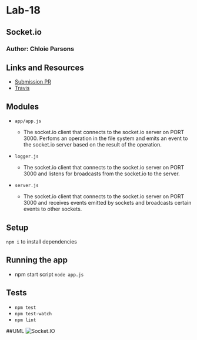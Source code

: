 # Lab-18
## Socket.io

### Author: Chloie Parsons 

## Links and Resources
* [Submission PR](https://github.com/chloieparsons-401-advanced-javascript/lab-18/pull/1)
* [Travis](https://www.travis-ci.com/chloieparsons-401-advanced-javascript/lab-18)


## Modules
* ```app/app.js```
  - The socket.io client that connects to the socket.io server on PORT 3000. Perfoms an operation in the file system and emits an event to the socket.io server based on the result of the operation.

* ```logger.js```
  - The socket.io client that connects to the socket.io server on PORT 3000 and listens for broadcasts from the socket.io to the server.

* ```server.js```
  - The socket.io client that connects to the socket.io server on PORT 3000 and receives events emitted by sockets and broadcasts certain events to other sockets.


## Setup
```npm i``` to install dependencies



## Running the app
* npm start script 
```node app.js```


## Tests
* ```npm test```
* ```npm test-watch```
* ```npm lint```

##UML
![Socket.IO](./assets/socket_io.JPG)